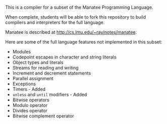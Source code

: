 
This is a compiler for a subset of the Manatee Programming Language.

When complete, students will be able to fork this repository to build compilers
and interpreters for the full language.

Manatee is described at http://cs.lmu.edu/~ray/notes/manatee.

Here are some of the full language features not implemented in this subset:

* Modules
* Codepoint escapes in character and string literals
* Object types and literals
* Streams for reading and writing
* Increment and decrement statements
* Parallel assignment
* Exceptions
* Timers                                                    - Added
* `unless` and `until` modifiers                            - Added
* Bitwise operators
* Modulo operator
* Divides operator
* Bitwise complement operator

